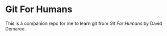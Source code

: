# Git For Humans

This is a companion repo for me to learn git from _Git For Humans_ by David Demaree.
